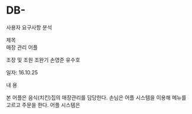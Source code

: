 # DB-
사용자 요구사항 분석


제목	
매장 관리 어플

조장 및 조원
조완기 손영준 유수호
  
일자:	16.10.25

내   용


본 어플은 음식(치킨)집의 매장관리를 담당한다.
손님은 어플 시스템을 이용해 메뉴를 고르고 주문을 한다.
어플 시스템은 
